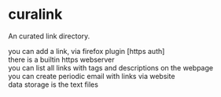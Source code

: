 curalink
========

An curated link directory.  

you can add a link, via firefox plugin [https auth]  
there is a builtin https webserver  
you can list all links with tags and descriptions on the webpage  
you can create periodic email with links via website  
data storage is the text files

